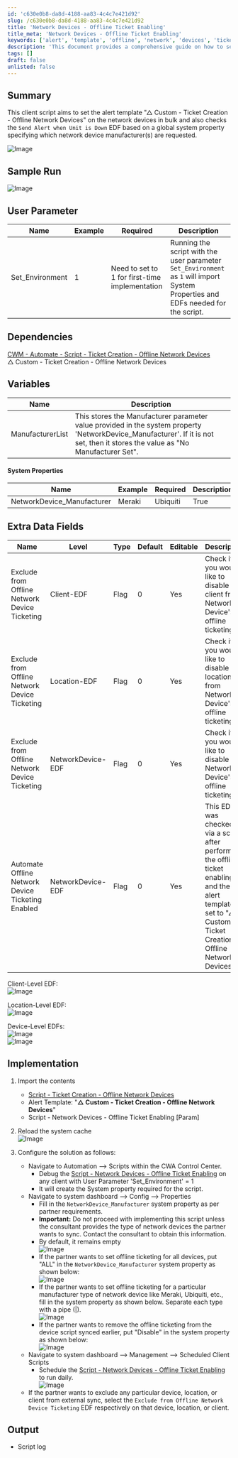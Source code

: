 ```yaml
---
id: 'c630e0b8-da8d-4188-aa83-4c4c7e421d92'
slug: /c630e0b8-da8d-4188-aa83-4c4c7e421d92
title: 'Network Devices - Offline Ticket Enabling'
title_meta: 'Network Devices - Offline Ticket Enabling'
keywords: ['alert', 'template', 'offline', 'network', 'devices', 'ticket', 'creation']
description: 'This document provides a comprehensive guide on how to set the alert template for offline network devices in bulk, including user parameters, dependencies, system properties, and implementation steps necessary to ensure proper alerting and ticket creation for network devices.'
tags: []
draft: false
unlisted: false
---
```


## Summary

This client script aims to set the alert template "△ Custom - Ticket Creation - Offline Network Devices" on the network devices in bulk and also checks the `Send Alert when Unit is Down` EDF based on a global system property specifying which network device manufacturer(s) are requested.

![Image](../../../static/img/docs/c630e0b8-da8d-4188-aa83-4c4c7e421d92/image_1.webp)

## Sample Run

![Image](../../../static/img/docs/c630e0b8-da8d-4188-aa83-4c4c7e421d92/image_2.webp)

## User Parameter

| Name             | Example | Required                                     | Description                                                                                                                                                                         |
|------------------|---------|----------------------------------------------|-------------------------------------------------------------------------------------------------------------------------------------------------------------------------------------|
| Set_Environment   | 1       | Need to set to 1 for first-time implementation | Running the script with the user parameter `Set_Environment` as `1` will import System Properties and EDFs needed for the script.                                                |

## Dependencies

[CWM - Automate - Script - Ticket Creation - Offline Network Devices](/docs/1634ea10-264c-44df-abd1-ff68edc23391)  
△ Custom - Ticket Creation - Offline Network Devices

## Variables

| Name               | Description                                                                                                                                                                                                                          |
|--------------------|--------------------------------------------------------------------------------------------------------------------------------------------------------------------------------------------------------------------------------------|
| ManufacturerList    | This stores the Manufacturer parameter value provided in the system property 'NetworkDevice_Manufacturer'. If it is not set, then it stores the value as "No Manufacturer Set".                                                                 |

#### System Properties

| Name                        | Example             | Required | Description                                                                                                                                                                                                                           |
|-----------------------------|---------------------|----------|---------------------------------------------------------------------------------------------------------------------------------------------------------------------------------------------------------------------------------------|
| NetworkDevice_Manufacturer   | Meraki|Ubiquiti    | True     | This includes the devices based on the manufacturer where ticket enabling is required. Please provide value with (|) pipe separated. If you would like to enable offline alerting for all network devices, just place "All" in the system property without quotes. |

## Extra Data Fields

| Name                                          | Level          | Type  | Default | Editable | Description                                                                                                     |
|-----------------------------------------------|----------------|-------|---------|----------|-----------------------------------------------------------------------------------------------------------------|
| Exclude from Offline Network Device Ticketing  | Client-EDF     | Flag  | 0       | Yes      | Check it if you would like to disable a client from Network Device's offline ticketing.                         |
| Exclude from Offline Network Device Ticketing  | Location-EDF   | Flag  | 0       | Yes      | Check it if you would like to disable a location from Network Device's offline ticketing.                       |
| Exclude from Offline Network Device Ticketing  | NetworkDevice-EDF | Flag  | 0       | Yes      | Check it if you would like to disable a Network Device's offline ticketing.                                    |
| Automate Offline Network Device Ticketing Enabled | NetworkDevice-EDF | Flag  | 0       | Yes      | This EDF was checked via a script after performing the offline ticket enabling and the alert template set to "△ Custom - Ticket Creation - Offline Network Devices". |

Client-Level EDF:  
![Image](../../../static/img/docs/c630e0b8-da8d-4188-aa83-4c4c7e421d92/image_3.webp)  

Location-Level EDF:  
![Image](../../../static/img/docs/c630e0b8-da8d-4188-aa83-4c4c7e421d92/image_4.webp)  

Device-Level EDFs:  
![Image](../../../static/img/docs/c630e0b8-da8d-4188-aa83-4c4c7e421d92/image_5.webp)  
![Image](../../../static/img/docs/c630e0b8-da8d-4188-aa83-4c4c7e421d92/image_6.webp)  

## Implementation

1. Import the contents  
   - [Script - Ticket Creation - Offline Network Devices](/docs/1634ea10-264c-44df-abd1-ff68edc23391) 
   - Alert Template: "**△ Custom - Ticket Creation - Offline Network Devices**" 
   - Script - Network Devices - Offline Ticket Enabling [Param]

2. Reload the system cache  
   ![Image](../../../static/img/docs/c630e0b8-da8d-4188-aa83-4c4c7e421d92/image_7.webp)  

3. Configure the solution as follows:  
   - Navigate to Automation --> Scripts within the CWA Control Center.  
     - Debug the [Script - Network Devices - Offline Ticket Enabling](/docs/c630e0b8-da8d-4188-aa83-4c4c7e421d92) on any client with User Parameter 'Set_Environment' = 1  
     - It will create the System property required for the script.  
   - Navigate to system dashboard --> Config --> Properties  
     - Fill in the `NetworkDevice_Manufacturer` system property as per partner requirements.  
     - **Important:** Do not proceed with implementing this script unless the consultant provides the type of network devices the partner wants to sync. Contact the consultant to obtain this information.  
     - By default, it remains empty  
       ![Image](../../../static/img/docs/c630e0b8-da8d-4188-aa83-4c4c7e421d92/image_8.webp)  
     - If the partner wants to set offline ticketing for all devices, put "ALL" in the `NetworkDevice_Manufacturer` system property as shown below:  
       ![Image](../../../static/img/docs/c630e0b8-da8d-4188-aa83-4c4c7e421d92/image_9.webp)  
     - If the partner wants to set offline ticketing for a particular manufacturer type of network device like Meraki, Ubiquiti, etc., fill in the system property as shown below. Separate each type with a pipe (|).  
       ![Image](../../../static/img/docs/c630e0b8-da8d-4188-aa83-4c4c7e421d92/image_10.webp)  
     - If the partner wants to remove the offline ticketing from the device script synced earlier, put "Disable" in the system property as shown below:  
       ![Image](../../../static/img/docs/c630e0b8-da8d-4188-aa83-4c4c7e421d92/image_11.webp)  
   - Navigate to system dashboard --> Management --> Scheduled Client Scripts  
     - Schedule the [Script - Network Devices - Offline Ticket Enabling](/docs/c630e0b8-da8d-4188-aa83-4c4c7e421d92) to run daily.  
       ![Image](../../../static/img/docs/c630e0b8-da8d-4188-aa83-4c4c7e421d92/image_2.webp)  
   - If the partner wants to exclude any particular device, location, or client from external sync, select the `Exclude from Offline Network Device Ticketing` EDF respectively on that device, location, or client.  

## Output

- Script log
